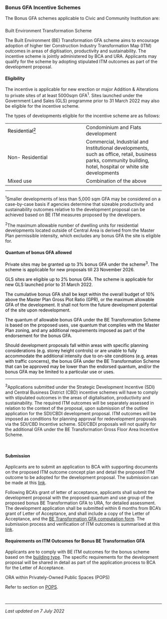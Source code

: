 ### Bonus GFA Incentive Schemes

The Bonus GFA schemes applicable to Civic and Community Institution are:

### 

<a href="#Built-Environment-Transformation-Scheme"
class="collapsible collapsed" data-toggle="collapse"></a>

Built Environment Transformation Scheme

The Built Environment (BE) Transformation GFA scheme aims to encourage
adoption of higher tier Construction Industry Transformation Map (ITM)
outcomes in areas of digitisation, productivity and sustainability. The
incentive scheme is jointly administered by BCA and URA. Applicants may
qualify for the scheme by adopting stipulated ITM outcomes as part of
the development proposal. 

<a href="#BE-Eligibility" class="collapsible collapsed"
data-parent="#Built-Environment-Transformation-Scheme1"
data-toggle="collapse"></a>

#### Eligibility

The incentive is applicable for new erection or major Addition &
Alterations to private sites of at least 5000sqm GFA<sup>1</sup>. Sites
launched under the Government Land Sales (GLS) programme prior to 31
March 2022 may also be eligible for the incentive scheme.

The types of developments eligible for the incentive scheme are as
follows:

  

<table>
<colgroup>
<col style="width: 50%" />
<col style="width: 50%" />
</colgroup>
<tbody>
<tr class="odd">
<td><span style="color: black;">Residential<a
href="file:///C:/Users/urawongyq/Documents/My%20documents/Updates/Flats%20and%20Condominiums%20-%20draft%20edit.docx#_ftn1"
id="_ftnref1"><span
style="color: black;"><sup>2</sup></span></a></span><br />
</td>
<td><span>Condominium and Flats development </span> </td>
</tr>
<tr class="even">
<td><span>Non- Residential</span></td>
<td><span>Commercial, Industrial and Institutional developments, such as
office, retail, business parks, community building, hotel, hospital or
white site developments </span><br />
</td>
</tr>
<tr class="odd">
<td><span>Mixed use</span></td>
<td><span>Combination of the above </span><br />
</td>
</tr>
</tbody>
</table>

  

------------------------------------------------------------------------

<sup>1</sup>Smaller developments of less than 5,000 sqm GFA may be
considered on a case-by-case basis if agencies determine that sizeable
productivity and sustainability outcomes relative to the development
proposal can be achieved based on BE ITM measures proposed by the
developers.

<sup>2</sup><span style="text-align: justify;">The maximum allowable
number of dwelling units for residential developments located outside of
Central Area is derived from the Master Plan permissible intensity,
which excludes any bonus GFA the site is eligible for.</span>

<a href="#Quantum-of-bonus-GFA-allowed" class="collapsible collapsed"
data-parent="#Built-Environment-Transformation-Scheme1"
data-toggle="collapse"></a>

#### Quantum of bonus GFA allowed

<span style="color: #000000;">Private sites may be granted up to 3%
bonus GFA under the scheme<sup>3</sup>. The scheme is applicable for new
proposals till 23 November 2026. </span>

<span style="color: #000000;">GLS sites are eligible up to 2% bonus GFA.
The scheme is applicable for new GLS launched prior to 31 March 2022.
</span>

<span style="color: #000000;">The cumulative bonus GFA shall be kept
within the overall budget of 10% above the Master Plan Gross Plot Ratio
(GPR), or the maximum allowable GFA of the development. It shall not
form the future development potential of the site upon redevelopment. 
</span>

<span style="color: #000000;"> </span>

<span style="color: #000000;">The quantum of allowable bonus GFA under
the BE Transformation Scheme is based on the proposed uses, use quantum
that complies with the Master Plan zoning, and any additional
requirements imposed as part of the endorsement for the bonus
GFA. </span>

<span style="color: #000000;">Should development proposals fall within
areas with specific planning considerations (e.g. storey height
controls) or are unable to fully accommodate the additional intensity
due to on-site conditions (e.g. areas with traffic concerns), the bonus
GFA under the BE Transformation Scheme that can be approved may be lower
than the endorsed quantum, and/or the bonus GFA may be limited to a
particular use or uses.</span>

------------------------------------------------------------------------

<sup>3</sup>Applications submitted under the Strategic Development
Incentive (SDI) and Central Business District (CBD) incentive schemes
will have to comply with stipulated outcomes in the areas of
digitalisation, productivity and sustainability. The required ITM
outcomes will be separately assessed in relation to the context of the
proposal, upon submission of the outline application for the SDI/CBDI
development proposal. ITM outcomes will be imposed as conditions for
planning approval for redevelopment proposals via the SDI/CBD Incentive
scheme. SDI/CBDI proposals will not qualify for the additional GFA under
the BE Transformation Gross Floor Area Incentive Scheme.

 

<a href="#BE-Submission" class="collapsible collapsed"
data-parent="#Built-Environment-Transformation-Scheme1"
data-toggle="collapse"></a>

#### Submission

Applicants are to submit an application to BCA with supporting documents
on the proposed ITM outcome concept plan and detail the proposed ITM
outcome to be adopted for the development proposal. The submission can
be made at this <a href="https://form.gov.sg/610112199bdc0c00123abb25"
target="_blank">link</a>. 

Following BCA’s grant of letter of acceptance, applicants shall submit
the development proposal with the proposed quantum and use group of the
proposed bonus BE Transformation GFA to URA, for detailed assessment.
The development application shall be submitted within 6 months from
BCA’s grant of Letter of Acceptance, and shall include a copy of the
Letter of Acceptance, and the <a
href="https://www.ura.gov.sg/-/media/Corporate/Guidelines/Development-control/Flats-Condominiums/BE-Transformation-GFA-computation-form.pdf"
target="_blank">BE Transformation GFA computation form</a>. The
submission process and verification of ITM outcomes is summarised at
this <a
href="https://www.ura.gov.sg/-/media/Corporate/Guidelines/Development-control/Flats-Condominiums/BE-Transformation-Submission-process.pdf"
target="_blank">link</a>.

<a href="#Requirements-on-ITM-Outcomes-for-Bonus-BE-Transformation-GFA"
class="collapsible collapsed"
data-parent="#Built-Environment-Transformation-Scheme1"
data-toggle="collapse"></a>

#### Requirements on ITM Outcomes for Bonus BE Transformation GFA

Applicants are to comply with BE ITM outcomes for the bonus scheme based
on the <a
href="https://www.ura.gov.sg/-/media/Corporate/Guidelines/Development-control/Flats-Condominiums/BE-Transformation-building-type.pdf"
target="_blank">building type</a>. The specific requirements for the
development proposal will be shared in detail as part of the application
process to BCA for the Letter of Acceptance.

<a href="#ORA-within-Privately-OwnedPublicSpacesPOPS"
class="collapsible collapsed" data-toggle="collapse"></a>

ORA within Privately-Owned Public Spaces (POPS)

Refer to section on <a
href="https://www.ura.gov.sg/Corporate/Guidelines/Development-Control/gross-floor-area/GFA/Privately-OwnedPublicSpacesPOPS"
target="_blank">POPS</a>.

 

------------------------------------------------------------------------

*Last updated on 7 July 2022*
